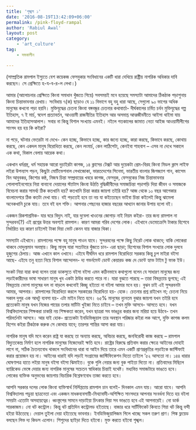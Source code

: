 ```yaml
---
title: 'শৃঙ্খল ১'
date: '2016-08-19T13:42:09+06:00'
permalink: /pink-floyd-rampal
author: 'Rabiul Awal'
layout: post
category:
    - 'art_culture'
tag:
    - সমকালীন

---
```

(সাম্প্রতিক রামপাল ইস্যুতে বেশ কয়েকজ ফেসবুকার সংবিধানের একটি ধারা দেখিয়ে রাষ্ট্রীয় নাগরিক অধিকার দাবি করছেন। সে প্রেক্ষিতে হ-য-ব-র-ল লেখা।)

আমার (আলোচনার প্রেক্ষিতে কিংবা সমাধান খুঁজতে গিয়ে) সবসময়ই মনে হয়েছে সমস্যাটা আমাদের ঠিকঠাক পড়াশুনায় কিংবা চিন্তাভাবনার রেখায়। সংবিধায় ৭(ক) ছাড়াও যে ১১ বিভাগে বহু বহু ধারা আছে, সেগুলো ৯০ ভাগের অধিক মানুষের কখনো পড়া হয়নি। মুক্তিযুদ্ধের চেতনা কিংবা বঙ্গবন্ধুর চেতনার কথাবার্তা- দীর্ঘকালের চর্বিত চর্বন মুক্তিযুদ্ধের গল্প ইতিহাস, ৭ ই মার্চ, স্বদেশ প্রত্যাবর্তন<span class="text_exposed_show">, আওয়ামী রাজনীতির ইতিহাস আর অসমাপ্ত আত্মজীবনীতে আইসা থাইমা যায় আমাদের ইতিহাসআলাপ। সবার না কিন্তু বিশাল সংখ্যায় এমনই। নইলে গতকালের জামাত নেতা আইজ আওয়ামীলীগের সাংসদ হয় হয় কি কইরা?</span>

না পড়ে, ঘটনার ভেতরটা না দেখে- কেন হচ্ছে, কিভাবে হচ্ছে, কার জন্যে হচ্ছে, কারা করছে, কিভাবে করছে, কোথায় করছে, কেন একদল মানুষ বিরোধিতা করছে, কেন লংমার্চ, কেন লাঠিপেটা, কেনইবা শাহবাগ – এসব না দেখে সকালে এক কথা, বিকাল বেলায় আরেক কথা।

একখান ধর্মগ্রন্থ, ধর্ম সহায়ক আরো দুচাইরটা কাগজ, ১৪ ক্লাসের টেক্সট আর দুয়েকটা প্রেম-বিরহ কিংবা মিডল ক্লাস লাইফ লইরা উপন্যাস পড়ন, কিছুটা মোটিভেশনাল লেখাজোকা, ভারতদেশের সিনেমা, ভারতীয় বাংলার জিগজ্যাগ গান, কাসেম বিন আবুবকর, কিশোর কন্ঠ, নিজস্ব চিন্তা সম্প্রদায়ের খবরে কাগজ, ফেসবুক, ফেসবুকের নিজ চিন্তাভাবনার পোলাপাইনগোরে নিয়া বানানো দেয়ালের স্ট্যাটাস কিংবা উঠতি বুদ্ধিজীবীদের সমাজচিন্তা পড়াপড়ি দিয়া জীবন ও সমাজকে বিবেচনা করার সামর্থ্য ঠিক কতখানি হয়? কতখানি চিন্তা করার জায়গা তইরি হয়? আজ থেকে ১০ বছর আগেকার বাংলাদেশরে ঠিক কতটা দেখা যায়। বই পড়তেই হবে তা নয় যা কইতেছেন ভাইবা চিন্তা কইলেই কিন্তু ঝামেলা অনেকখানি চুকে যায়। তবে বই হল শক্তি। আপনার পেছনের হাজার বছরের আখ্যান জানার উপায় হলো বই।

একজন রিকশাশ্রমিক- যার ঘরে বিদ্যুৎ নাই, যার দুবেলা খাওনের জোগাড় নাই নিয়ম কইরা- তার জন্য রামপাল না সুন্দরবন(?) এই প্রশ্নের উত্তর অবশ্যই রামপাল। কারণ আমরা গরিব দেশের লোক। এইখানে ডেমোক্রেসি টাকার হিশেবে নির্ধারিত হয় কারণ চাইলেই টাকা দিয়া ভোট কেনন যায় বাজার থিকা।

সমস্যাটা এইখানে। রামপালের পক্ষে বহু মানুষ পাওন যাবে। সুন্দরবনের পক্ষে কিছু নিরেট লোক থাকবে; বাকি লোকেরা থাকবে দোদুল্যমান অবস্থায়। কিছু মানুষ যারা সত্যটারে খুঁজতে চান- এরা ছাড়া; হিশেবের বিশাল সংখ্যার লোক দুলবে হুজুগের ঠেলায়। আজ এখানে কাল ওখানে। এইযে দীর্ঘদিন ধরে রামপাল বিরোধিতা সরকার কিন্তু চুপ মাইরা বইসা আছে- এইযে তনু হত্যা নিয়ে বিশাল আন্দোলন- দ্য গভর্নমেন্ট ডোন্ট কেয়ারড কজ দে ডোন্ট হ্যাভ টাইম টু ফাক ইউ।

সংকট নিয়া যারা কথা বলেন তারা ডাকসুতে বইসা বইসা এমন কঠিনভাবে কথাগুলো বলেন যে সাধারণ মানুষের জন্য লড়াইকারীদের ভাষা সাধারণ মানুষ খুব একটা ঠাউর করতে পারে না। যারা বুঝতে পারছে – তারা বিষন্নতায় ভুগছে; এই বিষন্নতায় ভোগা মানুষের দল না বাড়লে কখনোই কিচ্ছু হইতো না বইলা আমার মনে হয়। বুঝন চাই এই সুন্দরবনটা আমার, আপনার। রামপালের বিরোধিতা করলে সরকারের বিরোধিতা হয়- হোক। চেতনার প্রশ্ন রাইখেন না; চেতনা নিয়ে সকাল দুপুর এক আধটু ব্যবসা হয়- এটা মাইন নিতে হবে। ৬৫% মানুষের ন্যুনতম বুঝার জায়গা যখন তইরি হবে প্রত্যেকটা মানুষ যখন নিজের পায়ের তলার মাটিটা খুইজা নিতে চাইবে – তখন মুক্তি আসবে- আসতে হবে। যখন বিশ্ববিদ্যালয়ের শিক্ষকরা চাকরি নয় শিক্ষকতা করেন, যখন ছাত্ররা সব ভাঙচুর করার জন্য মরিয়া হয়ে উঠবে- তখন পরিবর্তনটা আসবে। আর যাই হোক- প্রত্যেকটা ইনডিভিজুয়াল তার অবস্থান পরিষ্কার কইরা লক আগে, যুক্তি কাগজ কলম হিশেব কইরা ঠিকঠাক করুক সে কোথায় যাবে; তারপর শান্তির আসা করা যায়।

নাগরিক মানুষ যদি মনে করেন রাষ্ট্র যা করছে তা অন্যায় করছে, অবিচার করছে, জনবিরোধী কাজ করছে – রামপাল বিদ্যুতকেন্দ্র নির্মাণ হলে নাগরিক মানুষের নিজেদেরই ক্ষতি হবে। রাষ্ট্রের বিরুদ্ধে প্রতিবাদ করার ক্ষেত্রে আইনের দোহাই লাগে না, সঠিক চৈতন্যবোধ থাকলে সংবিধানের ধারা বা আইন দিয়ে তারে এমন একটি প্রাণপ্রকৃতির লড়াইকে জাস্টিফাই করার প্রয়োজন হয় না। আইনের ধারাই যদি লড়াই সংগ্রামের জাস্টিফিকেশন দিতো তাইলে ‘৫২ আসতো না। ১৪৪ ধারার ঘোষণাপত্র হাতে লইয়া মানুষ বইসা বইসা ঝিমাইত। বুকে গুলি নেয়ার জন্য বুক পাইতা দিতো না। প্রতিবাদের মিছিলে ব্যারিকেড ভেঙ্গে<span class="text_exposed_show"> দেয়ার জন্য নাগরিক মানুষের সচেতন স্বাধিকার চিন্তাই যথেষ্ট। </span>মধ্যবিত্ত সমাজটারে ভাঙতে হবে। লোকের ব্যক্তিক অনুভবের জায়গায় বিচারিক বিশ্লেষণবোধ তাজা করতে হবে।

আপনি সরকার দলের লোক কিংবা ব্যক্তিস্বার্থ নির্লিপ্ততায় রামপাল চান বলেই- দিনকাল এমন যায়। আরো যাবে। আপনি বিশ্ববিদ্যালয় পড়ুয়া ছাত্রনেতা এবং একজন মাধকব্যবসায়ী-মিথ্যাবাদী-অশিক্ষিত সাংসদরে আপনার সংবর্ধনা দিতে হয় বইলা সময়টা এতোটা অসহায়ত্বের। ধ্বংস্তুপের সামনে দাড়াইয়া চিৎকার দিয়া সব ভাঙতে হবে এই আপনারেই। নো ডার্ক সারকাজম। নো থট কন্ট্রোল। কিন্তু থট প্রতিদিন কন্ট্রোলড হইতাছে। বাজার ধরে সার্টিফিকেট কিনতে গিয়া থট কিন্তু বন্দী হইয়া উঠতেছে। দেয়াল তুইলা দেয়া হইতেছে ভাবনার। ইনডিভিজুয়ালিজম গিলে খাচ্ছে সকল তরুণ প্রাণ। পিঙ্ক ফ্লয়েড বলছেন লিভ দ্য কিডস এলোন। শিশুদের ছাইড়া দিতে হইবো। মুক্ত করতে হইবো শৃঙ্খল।